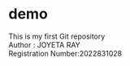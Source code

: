 # demo
This is my first Git repository
<br>
Author : JOYETA RAY
<br>
Registration Number:2022831028
